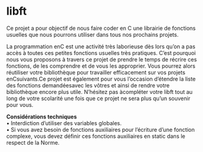 # libft
Ce projet a pour objectif de nous faire coder en C une librairie de fonctions usuelles que nous pourrons utiliser dans tous nos prochains projets.


La programmation enC est une activité très laborieuse dès lors qu’on a pas accès à toutes ces petites fonctions usuelles très pratiques. C’est pourquoi nous vous proposons à travers ce projet de prendre le temps de récrire ces fonctions, de les comprendre et de vous les approprier. Vous pourrez alors réutiliser votre bibliothèque pour travailler efficacement sur vos projets enCsuivants.Ce projet est également pour vous l’occasion d’étendre la liste des fonctions demandéesavec les vôtres et ainsi de rendre votre bibliothèque encore plus utile. N’hésitez pas àcompléter votre libft tout au long de votre scolarité une fois que ce projet ne sera plus qu’un souvenir pour vous.

<b>Considérations techniques</b>
</br>• Interdiction d’utiliser des variables globales.
</br>• Si vous avez besoin de fonctions auxiliaires pour l’écriture d’une fonction complexe, vous devez définir ces fonctions auxiliaires en static dans le respect de la Norme.
